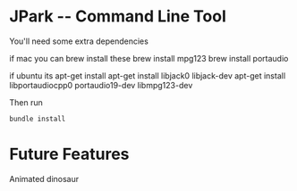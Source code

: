 # JPark -- Command Line Tool

You'll need some extra dependencies

if mac you can brew install these
brew install mpg123
brew install portaudio

if ubuntu its apt-get install 
apt-get install libjack0 libjack-dev
apt-get install libportaudiocpp0 portaudio19-dev libmpg123-dev

Then run 

``bundle install``

# Future Features
Animated dinosaur
